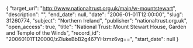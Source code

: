 {
  "target_url": "http://www.nationaltrust.org.uk/main/w-mountstewart", 
  "description": "", 
  "end_date": null, 
  "date": "2006-01-01T12:00:00", 
  "slug": 31260774, 
  "subject": "Northern Ireland", 
  "publisher": "nationaltrust.org.uk", 
  "open_access": true, 
  "title": "National Trust: Mount Stewart House, Garden and Temple of the Winds", 
  "record_id": "20060101T120000/zZIukeBbB2g467YHzmz6vg==", 
  "start_date": null
}

